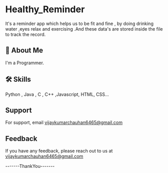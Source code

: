 # Healthy_Reminder
It's a reminder app which helps us to be fit and fine , by doing drinking water ,eyes relax  and exercising .And these data's are stored inside the file to track the record.



## 🚀 About Me
I'm a Programmer.



## 🛠 Skills
Python , Java , C , C++ ,Javascript, HTML, CSS...



    
## Support

For support, email vijaykumarchauhan6465@gmail.com 

## Feedback

If you have any feedback, please reach out to us at vijaykumarchauhan6465@gmail.com


-------ThankYou-------
